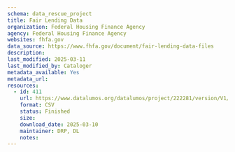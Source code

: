 ```yaml
---
schema: data_rescue_project 
title: Fair Lending Data
organization: Federal Housing Finance Agency
agency: Federal Housing Finance Agency
websites: fhfa.gov
data_source: https://www.fhfa.gov/document/fair-lending-data-files
description: 
last_modified: 2025-03-11
last_modified_by: Cataloger
metadata_available: Yes
metadata_url: 
resources:
  - id: 411
    url: https://www.datalumos.org/datalumos/project/222281/version/V1/view
    format: CSV
    status: Finished
    size: 
    download_date: 2025-03-10
    maintainer: DRP, DL
    notes: 
---
```

